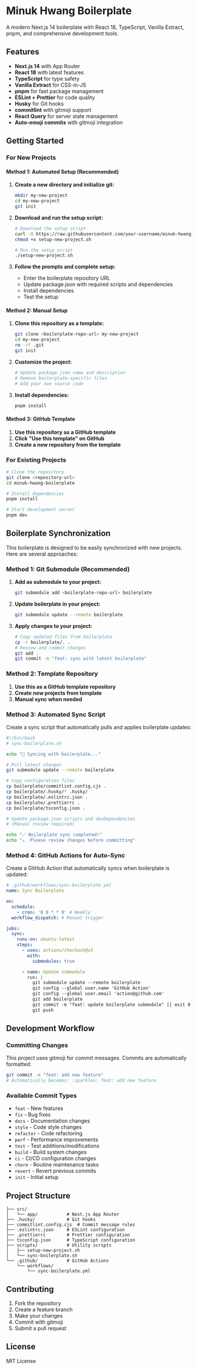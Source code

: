 # Minuk Hwang Boilerplate

A modern Next.js 14 boilerplate with React 18, TypeScript, Vanilla Extract, pnpm, and comprehensive development tools.

## Features

- **Next.js 14** with App Router
- **React 18** with latest features
- **TypeScript** for type safety
- **Vanilla Extract** for CSS-in-JS
- **pnpm** for fast package management
- **ESLint + Prettier** for code quality
- **Husky** for Git hooks
- **commitlint** with gitmoji support
- **React Query** for server state management
- **Auto-emoji commits** with gitmoji integration

## Getting Started

### For New Projects

#### Method 1: Automated Setup (Recommended)

1. **Create a new directory and initialize git:**

   ```bash
   mkdir my-new-project
   cd my-new-project
   git init
   ```

2. **Download and run the setup script:**

   ```bash
   # Download the setup script
   curl -O https://raw.githubusercontent.com/your-username/minuk-hwang-boilerplate/main/scripts/setup-new-project.sh
   chmod +x setup-new-project.sh

   # Run the setup script
   ./setup-new-project.sh
   ```

3. **Follow the prompts and complete setup:**
   - Enter the boilerplate repository URL
   - Update package.json with required scripts and dependencies
   - Install dependencies
   - Test the setup

#### Method 2: Manual Setup

1. **Clone this repository as a template:**

   ```bash
   git clone <boilerplate-repo-url> my-new-project
   cd my-new-project
   rm -rf .git
   git init
   ```

2. **Customize the project:**

   ```bash
   # Update package.json name and description
   # Remove boilerplate-specific files
   # Add your own source code
   ```

3. **Install dependencies:**
   ```bash
   pnpm install
   ```

#### Method 3: GitHub Template

1. **Use this repository as a GitHub template**
2. **Click "Use this template" on GitHub**
3. **Create a new repository from the template**

### For Existing Projects

```bash
# Clone the repository
git clone <repository-url>
cd minuk-hwang-boilerplate

# Install dependencies
pnpm install

# Start development server
pnpm dev
```

## Boilerplate Synchronization

This boilerplate is designed to be easily synchronized with new projects. Here are several approaches:

### Method 1: Git Submodule (Recommended)

1. **Add as submodule to your project:**

   ```bash
   git submodule add <boilerplate-repo-url> boilerplate
   ```

2. **Update boilerplate in your project:**

   ```bash
   git submodule update --remote boilerplate
   ```

3. **Apply changes to your project:**
   ```bash
   # Copy updated files from boilerplate
   cp -r boilerplate/. .
   # Review and commit changes
   git add .
   git commit -m "feat: sync with latest boilerplate"
   ```

### Method 2: Template Repository

1. **Use this as a GitHub template repository**
2. **Create new projects from template**
3. **Manual sync when needed**

### Method 3: Automated Sync Script

Create a sync script that automatically pulls and applies boilerplate updates:

```bash
#!/bin/bash
# sync-boilerplate.sh

echo "🔄 Syncing with boilerplate..."

# Pull latest changes
git submodule update --remote boilerplate

# Copy configuration files
cp boilerplate/commitlint.config.cjs .
cp boilerplate/.husky/* .husky/
cp boilerplate/.eslintrc.json .
cp boilerplate/.prettierrc .
cp boilerplate/tsconfig.json .

# Update package.json scripts and devDependencies
# (Manual review required)

echo "✅ Boilerplate sync completed!"
echo "⚠️  Please review changes before committing"
```

### Method 4: GitHub Actions for Auto-Sync

Create a GitHub Action that automatically syncs when boilerplate is updated:

```yaml
# .github/workflows/sync-boilerplate.yml
name: Sync Boilerplate

on:
  schedule:
    - cron: '0 0 * * 0' # Weekly
  workflow_dispatch: # Manual trigger

jobs:
  sync:
    runs-on: ubuntu-latest
    steps:
      - uses: actions/checkout@v3
        with:
          submodules: true

      - name: Update submodule
        run: |
          git submodule update --remote boilerplate
          git config --global user.name 'GitHub Action'
          git config --global user.email 'action@github.com'
          git add boilerplate
          git commit -m "feat: update boilerplate submodule" || exit 0
          git push
```

## Development Workflow

### Committing Changes

This project uses gitmoji for commit messages. Commits are automatically formatted:

```bash
git commit -m "feat: add new feature"
# Automatically becomes: :sparkles: feat: add new feature
```

### Available Commit Types

- `feat` - New features
- `fix` - Bug fixes
- `docs` - Documentation changes
- `style` - Code style changes
- `refactor` - Code refactoring
- `perf` - Performance improvements
- `test` - Test additions/modifications
- `build` - Build system changes
- `ci` - CI/CD configuration changes
- `chore` - Routine maintenance tasks
- `revert` - Revert previous commits
- `init` - Initial setup

## Project Structure

```
├── src/
│   └── app/           # Next.js App Router
├── .husky/            # Git hooks
├── commitlint.config.cjs  # Commit message rules
├── .eslintrc.json     # ESLint configuration
├── .prettierrc        # Prettier configuration
├── tsconfig.json      # TypeScript configuration
├── scripts/           # Utility scripts
│   ├── setup-new-project.sh
│   └── sync-boilerplate.sh
└── .github/           # GitHub Actions
    └── workflows/
        └── sync-boilerplate.yml
```

## Contributing

1. Fork the repository
2. Create a feature branch
3. Make your changes
4. Commit with gitmoji
5. Submit a pull request

## License

MIT License
